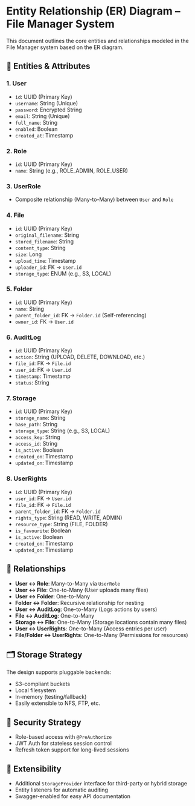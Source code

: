 # Entity Relationship (ER) Diagram – File Manager System

This document outlines the core entities and relationships modeled in the File Manager system based on the ER diagram.

## 📁 Entities & Attributes

### 1. **User**
- `id`: UUID (Primary Key)
- `username`: String (Unique)
- `password`: Encrypted String
- `email`: String (Unique)
- `full_name`: String
- `enabled`: Boolean
- `created_at`: Timestamp

### 2. **Role**
- `id`: UUID (Primary Key)
- `name`: String (e.g., ROLE_ADMIN, ROLE_USER)

### 3. **UserRole**
- Composite relationship (Many-to-Many) between `User` and `Role`

### 4. **File**
- `id`: UUID (Primary Key)
- `original_filename`: String
- `stored_filename`: String
- `content_type`: String
- `size`: Long
- `upload_time`: Timestamp
- `uploader_id`: FK → `User.id`
- `storage_type`: ENUM (e.g., S3, LOCAL)

### 5. **Folder**
- `id`: UUID (Primary Key)
- `name`: String
- `parent_folder_id`: FK → `Folder.id` (Self-referencing)
- `owner_id`: FK → `User.id`

### 6. **AuditLog**
- `id`: UUID (Primary Key)
- `action`: String (UPLOAD, DELETE, DOWNLOAD, etc.)
- `file_id`: FK → `File.id`
- `user_id`: FK → `User.id`
- `timestamp`: Timestamp
- `status`: String

### 7. **Storage**
- `id`: UUID (Primary Key)
- `storage_name`: String
- `base_path`: String
- `storage_type`: String (e.g., S3, LOCAL)
- `access_key`: String
- `access_id`: String
- `is_active`: Boolean
- `created_on`: Timestamp
- `updated_on`: Timestamp

### 8. **UserRights**
- `id`: UUID (Primary Key)
- `user_id`: FK → `User.id`
- `file_id`: FK → `File.id`
- `parent_folder_id`: FK → `Folder.id`
- `rights_type`: String (READ, WRITE, ADMIN)
- `resource_type`: String (FILE, FOLDER)
- `is_favourite`: Boolean
- `is_active`: Boolean
- `created_on`: Timestamp
- `updated_on`: Timestamp

## 🔗 Relationships

- **User ↔ Role**: Many-to-Many via `UserRole`
- **User ↔ File**: One-to-Many (User uploads many files)
- **User ↔ Folder**: One-to-Many
- **Folder ↔ Folder**: Recursive relationship for nesting
- **User ↔ AuditLog**: One-to-Many (Logs actions by users)
- **File ↔ AuditLog**: One-to-Many
- **Storage ↔ File**: One-to-Many (Storage locations contain many files)
- **User ↔ UserRights**: One-to-Many (Access entries per user)
- **File/Folder ↔ UserRights**: One-to-Many (Permissions for resources)

## 🗂 Storage Strategy

The design supports pluggable backends:
- S3-compliant buckets
- Local filesystem
- In-memory (testing/fallback)
- Easily extensible to NFS, FTP, etc.

## 🔐 Security Strategy

- Role-based access with `@PreAuthorize`
- JWT Auth for stateless session control
- Refresh token support for long-lived sessions

## 🧩 Extensibility

- Additional `StorageProvider` interface for third-party or hybrid storage
- Entity listeners for automatic auditing
- Swagger-enabled for easy API documentation
